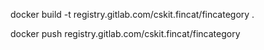 
docker build -t registry.gitlab.com/cskit.fincat/fincategory .

docker push registry.gitlab.com/cskit.fincat/fincategory